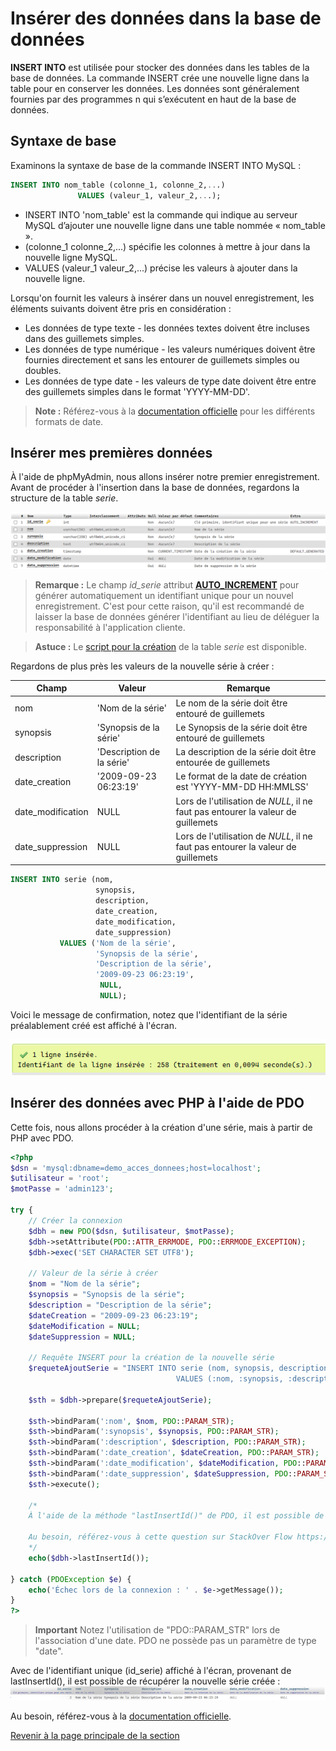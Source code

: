 # Insérer des données dans la base de données

__INSERT INTO__ est utilisée pour stocker des données dans les tables de la base de données. La commande INSERT crée une nouvelle ligne dans la table pour en conserver les données. Les données sont généralement fournies par des programmes n qui s’exécutent en haut de la base de données.

## Syntaxe de base

Examinons la syntaxe de base de la commande INSERT INTO MySQL :

```sql
INSERT INTO nom_table (colonne_1, colonne_2,...)
               VALUES (valeur_1, valeur_2,...);
```

- INSERT INTO 'nom_table' est la commande qui indique au serveur MySQL d’ajouter une nouvelle ligne dans une table nommée « nom_table ».
- (colonne_1 colonne_2,...) spécifie les colonnes à mettre à jour dans la nouvelle ligne MySQL.
- VALUES (valeur_1 valeur_2,...) précise les valeurs à ajouter dans la nouvelle ligne.

Lorsqu'on fournit les valeurs à insérer dans un nouvel enregistrement, les éléments suivants doivent être pris en considération :

- Les données de type texte - les données textes doivent être incluses dans des guillemets simples.
- Les données de type numérique - les valeurs numériques doivent être fournies directement et sans les entourer de guillemets simples ou doubles.
- Les données de type date - les valeurs de type date doivent être entre des guillemets simples dans le format 'YYYY-MM-DD'.

>**Note :** Référez-vous à la [documentation officielle](https://dev.mysql.com/doc/refman/8.0/en/date-and-time-functions.html) pour les différents formats de date.

## Insérer mes premières données

À l'aide de phpMyAdmin, nous allons insérer notre premier enregistrement. Avant de procéder à l'insertion dans la base de données, regardons la structure de la table _serie_.

![Structure de la table série.](../images/structure-table-serie.PNG)

>**Remarque :** Le champ _id\_serie_ attribut __[AUTO_INCREMENT](https://dev.mysql.com/doc/refman/8.0/en/example-auto-increment.html)__ pour générer automatiquement un identifiant unique pour un nouvel enregistrement. C'est pour cette raison, qu'il est recommandé de laisser la base de données générer l'identifiant au lieu de déléguer la responsabilité à l'application cliente.

>**Astuce :** Le [script pour la création](../src/exemple-interaction-bd/creation-table-serie.sql) de la table _serie_ est disponible.

Regardons de plus près les valeurs de la nouvelle série à créer :

| Champ | Valeur | Remarque |
|---|---|---|
| nom | 'Nom de la série' | Le nom de la série doit être entouré de guillemets |
| synopsis | 'Synopsis de la série' | Le Synopsis de la série doit être entouré de guillemets |
| description | 'Description de la série' | La description de la série doit être entourée de guillemets |
| date_creation | '2009-09-23 06:23:19' | Le format de la date de création est 'YYYY-MM-DD HH:MMLSS' |
| date\_modification | NULL | Lors de l'utilisation de _NULL_, il ne faut pas entourer la valeur de guillemets |
| date\_suppression | NULL | Lors de l'utilisation de _NULL_, il ne faut pas entourer la valeur de guillemets |

```sql
INSERT INTO serie (nom,
                   synopsis,
                   description,
                   date_creation,
                   date_modification,
                   date_suppression)
           VALUES ('Nom de la série',
                   'Synopsis de la série',
                   'Description de la série',
                   '2009-09-23 06:23:19',
                    NULL,
                    NULL);
```

Voici le message de confirmation, notez que l'identifiant de la série préalablement créé est affiché à l'écran.

![Message de confirmation suite à l'insertion de la série](../images/confirmation-phpmyadmin-insert.PNG)

## Insérer des données avec PHP à l'aide de PDO

Cette fois, nous allons procéder à la création d'une série, mais à partir de PHP avec PDO.

```php
<?php
$dsn = 'mysql:dbname=demo_acces_donnees;host=localhost';
$utilisateur = 'root';
$motPasse = 'admin123';

try {
    // Créer la connexion
    $dbh = new PDO($dsn, $utilisateur, $motPasse);
    $dbh->setAttribute(PDO::ATTR_ERRMODE, PDO::ERRMODE_EXCEPTION);
    $dbh->exec('SET CHARACTER SET UTF8');

    // Valeur de la série à créer
    $nom = "Nom de la série";
    $synopsis = "Synopsis de la série";
    $description = "Description de la série";
    $dateCreation = "2009-09-23 06:23:19";
    $dateModification = NULL;
    $dateSuppression = NULL;

    // Requête INSERT pour la création de la nouvelle série
    $requeteAjoutSerie = "INSERT INTO serie (nom, synopsis, description, date_creation, date_modification, date_suppression)
                                     VALUES (:nom, :synopsis, :description, :date_creation, :date_modification, :date_suppression)";

    $sth = $dbh->prepare($requeteAjoutSerie);

    $sth->bindParam(':nom', $nom, PDO::PARAM_STR);
    $sth->bindParam(':synopsis', $synopsis, PDO::PARAM_STR);
    $sth->bindParam(':description', $description, PDO::PARAM_STR);
    $sth->bindParam(':date_creation', $dateCreation, PDO::PARAM_STR);
    $sth->bindParam(':date_modification', $dateModification, PDO::PARAM_STR);
    $sth->bindParam(':date_suppression', $dateSuppression, PDO::PARAM_STR);
    $sth->execute();

    /*
    À l'aide de la méthode "lastInsertId()" de PDO, il est possible de récupérer l'identifiant unique de la série créée (id_serie).

    Au besoin, référez-vous à cette question sur StackOver Flow https://www.facebook.com/PawnStars/videos/483626918952135.
    */
    echo($dbh->lastInsertId());

} catch (PDOException $e) {
    echo('Échec lors de la connexion : ' . $e->getMessage());
}
?>
```

>**Important** Notez l'utilisation de "PDO::PARAM_STR" lors de l'association d'une date. PDO ne possède pas un paramètre de type "date".

Avec de l'identifiant unique (id_serie) affiché à l'écran, provenant de lastInsertId(), il est possible de récupérer la nouvelle série créée :
![Affichage de la nouvelle série créée à partir du PHP](../images/serie-cree-via-php.PNG)


Au besoin, référez-vous à la [documentation officielle](https://dev.mysql.com/doc/refman/8.0/en/insert.html).

[Revenir à la page principale de la section](README.md)
